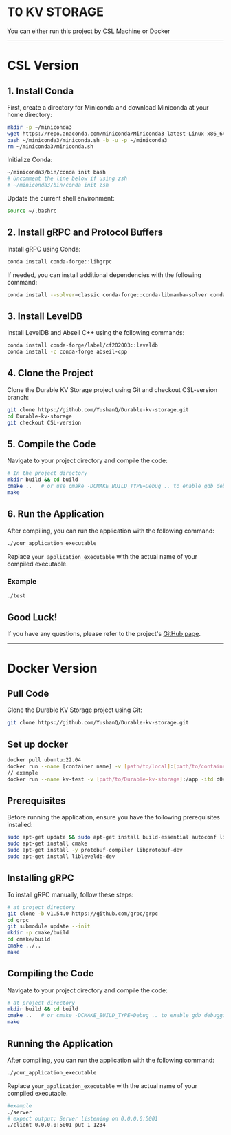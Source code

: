 # T0 KV STORAGE
You can either run this project by CSL Machine or Docker

---
# CSL Version 

## 1. Install Conda

First, create a directory for Miniconda and download Miniconda at your home directory:

```bash
mkdir -p ~/miniconda3
wget https://repo.anaconda.com/miniconda/Miniconda3-latest-Linux-x86_64.sh -O ~/miniconda3/miniconda.sh
bash ~/miniconda3/miniconda.sh -b -u -p ~/miniconda3
rm ~/miniconda3/miniconda.sh
```

Initialize Conda:

```bash
~/miniconda3/bin/conda init bash
# Uncomment the line below if using zsh
# ~/miniconda3/bin/conda init zsh
```

Update the current shell environment:

```bash
source ~/.bashrc
```

## 2. Install gRPC and Protocol Buffers

Install gRPC using Conda:

```bash
conda install conda-forge::libgrpc
```

If needed, you can install additional dependencies with the following command:

```bash
conda install --solver=classic conda-forge::conda-libmamba-solver conda-forge::libmamba conda-forge::libmambapy conda-forge::libarchive
```

## 3. Install LevelDB

Install LevelDB and Abseil C++ using the following commands:

```bash
conda install conda-forge/label/cf202003::leveldb
conda install -c conda-forge abseil-cpp
```

## 4. Clone the Project

Clone the Durable KV Storage project using Git and checkout CSL-version branch:

```bash
git clone https://github.com/YushanQ/Durable-kv-storage.git
cd Durable-kv-storage
git checkout CSL-version
```

## 5. Compile the Code

Navigate to your project directory and compile the code:

```bash
# In the project directory
mkdir build && cd build
cmake ..   # or use cmake -DCMAKE_BUILD_TYPE=Debug .. to enable gdb debugging
make
```

## 6. Run the Application

After compiling, you can run the application with the following command:

```bash
./your_application_executable
```

Replace `your_application_executable` with the actual name of your compiled executable.

### Example

```bash
./test
```

## Good Luck!

If you have any questions, please refer to the project's [GitHub page](https://github.com/YushanQ/Durable-kv-storage).


---
# Docker Version 

## Pull Code

Clone the Durable KV Storage project using Git:

```bash
git clone https://github.com/YushanQ/Durable-kv-storage.git
``` 

## Set up docker
```sh
docker pull ubuntu:22.04
docker run --name [container name] -v [path/to/local]:[path/to/container] -itd [image name]
// example
docker run --name kv-test -v [path/to/Durable-kv-storage]:/app -itd d04dcc2ab57b
```

## Prerequisites

Before running the application, ensure you have the following prerequisites installed:

```sh
sudo apt-get update && sudo apt-get install build-essential autoconf libtool pkg-config
sudo apt-get install cmake
sudo apt-get install -y protobuf-compiler libprotobuf-dev
sudo apt-get install libleveldb-dev
```

## Installing gRPC

To install gRPC manually, follow these steps:

```sh
# at project directory
git clone -b v1.54.0 https://github.com/grpc/grpc
cd grpc
git submodule update --init
mkdir -p cmake/build
cd cmake/build
cmake ../..
make
```

## Compiling the Code

Navigate to your project directory and compile the code:

```sh
# at project directory
mkdir build && cd build
cmake ..   # or cmake -DCMAKE_BUILD_TYPE=Debug .. to enable gdb debugging
make
```

## Running the Application

After compiling, you can run the application with the following command:

```sh
./your_application_executable
```

Replace `your_application_executable` with the actual name of your compiled executable.

```sh
#example
./server
# expect output: Server listening on 0.0.0.0:5001
./client 0.0.0.0:5001 put 1 1234
```
